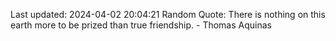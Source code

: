 Last updated: 2024-04-02 20:04:21
Random Quote: There is nothing on this earth more to be prized than true friendship. - Thomas Aquinas